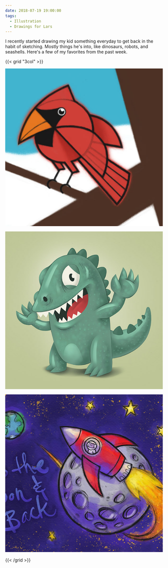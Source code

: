 ```yaml
---
date: 2018-07-19 19:00:00
tags:
  - Illustration
  - Drawings for Lars
---
```


I recently started drawing my kid something everyday to get back in the habit of sketching. Mostly things he's into, like dinosaurs, robots, and seashells. Here's a few of my favorites from the past week.

{{< grid "3col" >}}

![Cardinal](01.jpg)

![Croc](02.jpg)

![To the Moon and Back](03.jpg)

{{< /grid >}}
